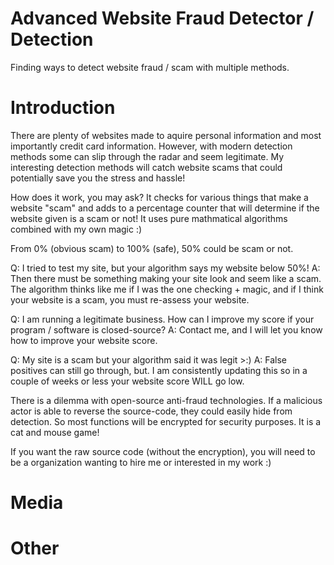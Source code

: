 # Advanced Website Fraud Detector / Detection
Finding ways to detect website fraud / scam with multiple methods. 

# Introduction
There are plenty of websites made to aquire personal information and most importantly credit card information. However, with modern detection methods some can slip through the radar and seem legitimate. My interesting detection methods will catch website scams that could potentially save you the stress and hassle! 


How does it work, you may ask? It checks for various things that make a website "scam" and adds to a percentage counter that will determine if the website given is a scam or not! It uses pure mathmatical algorithms combined with my own magic :)


From 0% (obvious scam) to 100% (safe), 50% could be scam or not.


Q: I tried to test my site, but your algorithm says my website below 50%!
A: Then there must be something making your site look and seem like a scam. The algorithm thinks like me if I was the one checking + magic, and if I think your website is a scam, you must re-assess your website.

Q: I am running a legitimate business. How can I improve my score if your program / software is closed-source?
A: Contact me, and I will let you know how to improve your website score.

Q: My site is a scam but your algorithm said it was legit >:)
A: False positives can still go through, but. I am consistently updating this so in a couple of weeks or less your website score WILL go low.



There is a dilemma with open-source anti-fraud technologies. If a malicious actor is able to reverse the source-code, they could easily hide from detection. So most functions will be encrypted for security purposes. It is a cat and mouse game!

If you want the raw source code (without the encryption), you will need to be a organization wanting to hire me or interested in my work :) 

# Media

# Other
